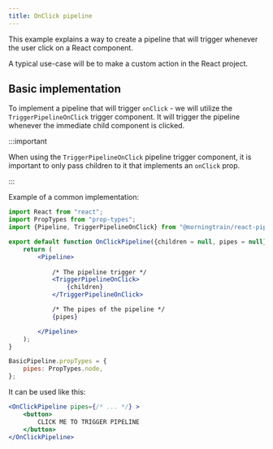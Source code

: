 ```yaml
---
title: OnClick pipeline
---
```

This example explains a way to create a pipeline that will trigger 
whenever the user click on a React component. 

A typical use-case will be to make a custom action in the React project.

## Basic implementation
To implement a pipeline that will trigger `onClick` - 
we will utilize the `TriggerPipelineOnClick` trigger component.
It will trigger the pipeline whenever the immediate child component is clicked.

:::important

When using the `TriggerPipelineOnClick` pipeline trigger component,
it is important to only pass children to it that implements an `onClick` prop.

:::

Example of a common implementation:

```jsx
import React from "react";
import PropTypes from "prop-types";
import {Pipeline, TriggerPipelineOnClick} from "@morningtrain/react-pipelines";

export default function OnClickPipeline({children = null, pipes = null}) {
    return (
        <Pipeline>
            
            /* The pipeline trigger */
            <TriggerPipelineOnClick>
                {children}
            </TriggerPipelineOnClick>

            /* The pipes of the pipeline */
            {pipes}

        </Pipeline>
    );
}

BasicPipeline.propTypes = {
    pipes: PropTypes.node,
};

```
It can be used like this:
```jsx
<OnClickPipeline pipes={/* ... */} >
    <button>
        CLICK ME TO TRIGGER PIPELINE
    </button>
</OnClickPipeline>
```
